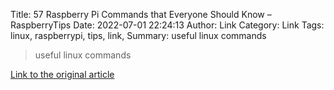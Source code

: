 Title: 57 Raspberry Pi Commands that Everyone Should Know – RaspberryTips
Date: 2022-07-01 22:24:13
Author: Link
Category: Link
Tags: linux, raspberrypi, tips, link, 
Summary: useful linux commands

> useful linux commands

[Link to the original article](https://raspberrytips.com/raspberry-pi-commands/)
